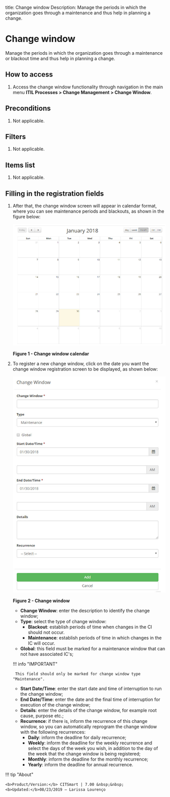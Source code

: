 title: Change window
Description: Manage the periods in which the organization goes through a maintenance and thus help in planning a change.
# Change window

Manage the periods in which the organization goes through a maintenance or blackout time and thus help in planning a change.

How to access
---------------

1. Access the change window functionality through navigation in the main menu 
**ITIL Processes > Change Management > Change Window**.

Preconditions
---------------

1. Not applicable.

Filters
---------

1. Not applicable.

Items list
------------

1. Not applicable.

Filling in the registration fields
-------------------------------------

1. After that, the change window screen will appear in calendar format, where you can see maintenance periods and blackouts, as 
shown in the figure below:

    ![Window](images/window.img1.jpg)
    
    **Figure 1 - Change window calendar**
    
2. To register a new change window, click on the date you want the change window registration screen to be displayed, as shown 
below:

    ![Change](images/window.img2.jpg)
    
    **Figure 2 - Change window**
    
    - **Change Window**: enter the description to identify the change window;
    - **Type**: select the type of change window:
        - **Blackout**: establish periods of time when changes in the CI should not occur.
        - **Maintenance**: establish periods of time in which changes in the IC will occur.
    - **Global**: this field must be marked for a maintenance window that can not have associated IC's;
    
    !!! info "IMPORTANT"
    
        This field should only be marked for change window type "Maintenance".
        
    - **Start Date/Time**: enter the start date and time of interruption to run the change window;
    - **End Date/Time**: enter the date and the final time of interruption for execution of the change window;
    - **Details**: enter the details of the change window, for example root cause, purpose etc.;
    - **Recurrence**: if there is, inform the recurrence of this change window, so you can automatically reprogram the change window 
    with the following recurrences:
        - **Daily**: inform the deadline for daily recurrence;
        - **Weekly**: inform the deadline for the weekly recurrence and select the days of the week you wish, in addition to the day 
        of the week that the change window is being registered;
        - **Monthly**: inform the deadline for the monthly recurrence;
        - **Yearly**: inform the deadline for annual recurrence.
        
!!! tip "About"

    <b>Product/Version:</b> CITSmart | 7.00 &nbsp;&nbsp;
    <b>Updated:</b>08/23/2019 – Larissa Lourenço
       
